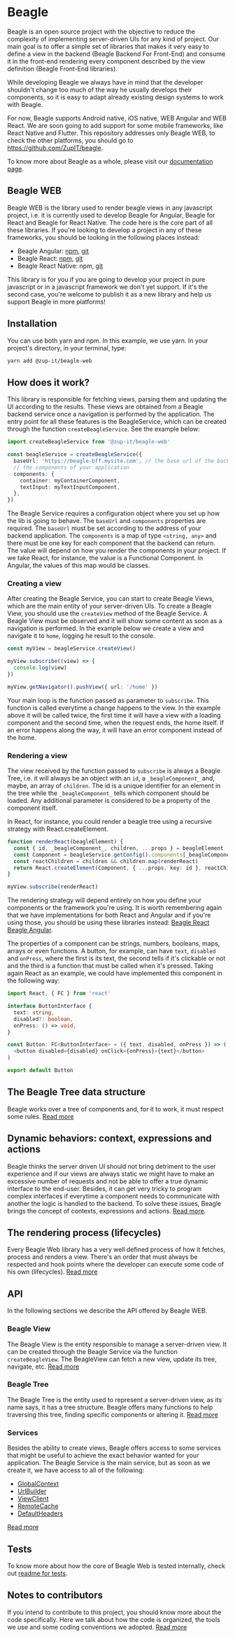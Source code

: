 # Beagle
Beagle is an open source project with the objective to reduce the complexity of implementing
server-driven UIs for any kind of project. Our main goal is to offer a simple set of libraries
that makes it very easy to define a view in the backend (Beagle Backend For Front-End) and consume
it in the front-end rendering every component described by the view definition (Beagle Front-End
libraries).

While developing Beagle we always have in mind that the developer shouldn't change too much of
the way he usually develops their components, so it is easy to adapt already existing design systems
to work with Beagle.

For now, Beagle supports Android native, iOS native, WEB Angular and WEB React. We are soon going
to add support for some mobile frameworks, like React Native and Flutter. This repository addresses
only Beagle WEB, to check the other platforms, you should go to https://github.com/ZupIT/beagle.

To know more about Beagle as a whole, please visit our
[documentation page](https://docs.usebeagle.io).

## Beagle WEB
Beagle WEB is the library used to render beagle views in any javascript project, i.e. it is
currently used to develop Beagle for Angular, Beagle for React and Beagle for React Native. The code
here is the core part of all these libraries. If you're looking to develop a project in any of these
frameworks, you should be looking in the following places instead:

- Beagle Angular: [npm](https://www.npmjs.com/package/@zup-it/beagle-angular),
[git](https://github.com/ZupIT/beagle-web-angular)
- Beagle React: [npm](https://www.npmjs.com/package/@zup-it/beagle-react),
[git](https://github.com/ZupIT/beagle-web-react)
- Beagle React Native: npm, [git](https://github.com/ZupIT/beagle-web-react)

This library is for you if you are going to develop your project in pure javascript or in a
javascript framework we don't yet support. If it's the second case, you're welcome to publish it as
a new library and help us support Beagle in more platforms!

## Installation
You can use both yarn and npm. In this example, we use yarn. In your project's directory, in your
terminal, type:

```bash
yarn add @zup-it/beagle-web
```

## How does it work?
This library is responsible for fetching views, parsing them and updating the UI according to
the results. These views are obtained from a Beagle backend service once a navigation is
performed by the application. The entry point for all these features is the BeagleService,
which can be created through the function `createBeagleService`. See the example below:

```typescript
import createBeagleService from '@zup-it/beagle-web'

const beagleService = createBeagleService({
  baseUrl: 'https://beagle-bff.mysite.com', // the base url of the backend providing the views
  // the components of your application
  components: {
    container: myContainerComponent,
    textInput: myTextInputComponent,
  },
})
```

The Beagle Service requires a configuration object where you set up how the lib is going to behave.
The `baseUrl` and `components` properties are required. The `baseUrl` must be set according to the
address of your backend application. The `components` is a map of type `<string, any>` and there
must be one key for each component that the backend can return. The value will depend on how you
render the components in your project. If we take React, for instance, the value is a Functional
Component. In Angular, the values of this map would be classes.

### Creating a view
After creating the Beagle Service, you can start to create Beagle Views, which are the main entity
of your server-driven UIs. To create a Beagle View, you should use the `createView` method of the
Beagle Service. A Beagle View must be observed and it will show some content as soon as a
navigation is performed. In the example below we create a view and navigate it to `home`, logging 
he result to the console.

```typescript
const myView = beagleService.createView()

myView.subscribe((view) => {
  console.log(view)
})

myView.getNavigator().pushView({ url: '/home' })
```

Your main loop is the function passed as parameter to `subscribe`. This function is called everytime
a change happens to the view. In the example above it will be called twice, the first time it will
have a view with a loading component and the second time, when the request ends, the home itself. If
an error happens along the way, it will have an error component instead of the home.

### Rendering a view
The view received by the function passed to `subscribe` is always a Beagle Tree, i.e. it will always
be an object with an `id`, a `_beagleComponent_` and, maybe, an array of `children`. The id is a
unique identifier for an element in the tree while the `_beagleComponent_` tells which component
should be loaded. Any additional parameter is considered to be a property of the component itself.

In React, for instance, you could render a beagle tree using a recursive strategy with
React.createElement.

```typescript
function renderReact(beagleElement) {
  const { id, _beagleComponent_, children, ...props } = beagleElement
  const Component = beagleService.getConfig().components[_beagleComponent_]
  const reactChildren = children && children.map(renderReact)
  return React.createElement(Component, { ...props, key: id }, reactChildren)
}

myView.subscribe(renderReact) 
```

The rendering strategy will depend entirely on how you define your components or the framework
you're using. It is worth remembering again that we have implementations for both React and Angular
and if you're using those, you should be using these libraries instead:
[Beagle React](https://www.npmjs.com/package/@zup-it/beagle-react)
[Beagle Angular](https://www.npmjs.com/package/@zup-it/beagle-angular).

The properties of a component can be strings, numbers, booleans, maps, arrays or even functions. A
button, for example, can have `text`, `disabled` and `onPress`, where the first is its text, the
second tells if it's clickable or not and the third is a function that must be called when it's
pressed. Taking again React as an example, we could have implemented this component in the following
way:

```typescript
import React, { FC } from 'react'

interface ButtonInterface {
  text: string,
  disabled?: boolean,
  onPress: () => void,
}

const Button: FC<ButtonInterface> = ({ text, disabled, onPress }) => (
  <button disabled={disabled} onClick={onPress}>{text}</button>
)

export default Button
```

## The Beagle Tree data structure
Beagle works over a tree of components and, for it to work, it must respect some rules.
[Read more](docs/data-structure.md)

## Dynamic behaviors: context, expressions and actions
Beagle thinks the server driven UI should not bring detriment to the user experience and if our
views are always static we might have to make an excessive number of requests and not be able to
offer a true dynamic interface to the end-user. Besides, it can get very tricky to program complex
interfaces if everytime a component needs to communicate with another the logic is handled to the
backend. To solve these issues, Beagle brings the concept of contexts, expressions and actions.
[Read more](https://docs.usebeagle.io/resources/comunication-between-components-and-context).

## The rendering process (lifecycles)
Every Beagle Web library has a very well defined process of how it fetches, process and renders a
view. There's an order that must always be respected and hook points where the developer can execute
some code of his own (lifecycles). [Read more](docs/renderization.md)

## API
In the following sections we describe the API offered by Beagle WEB.

### Beagle View
The Beagle View is the entity responsible to manage a server-driven view. It can be created through
the Beagle Service via the function `createBeagleView`. The BeagleView can fetch a new view, update
its tree, navigate, etc. [Read more](docs/beagle-view.md)

### Beagle Tree
The Beagle Tree is the entity used to represent a server-driven view, as its name says, it has a
tree structure. Beagle offers many functions to help traversing this tree, finding specific
components or altering it. [Read more](docs/beagle-tree)

### Services
Besides the ability to create views, Beagle offers access to some services that might be useful to
achieve the exact behavior wanted for your application. The Beagle Service is the main service, but
as soon as we create it, we have access to all of the following:

- [GlobalContext](docs/services#GlobalContext)
- [UrlBuilder](docs/services#UrlBuilder)
- [ViewClient](docs/services#ViewClient)
- [RemoteCache](docs/services#RemoteCache)
- [DefaultHeaders](docs/services#DefaultHeaders)

[Read more](docs/services)

## Tests

To know more about how the core of Beagle Web is tested internally, check out
[readme for tests](docs/tests.md).

## Notes to contributors
If you intend to contribute to this project, you should know more about the code specifically. Here
we talk about how the code is organized, the tools we use and some coding conventions we adopted.
[Read more](docs/contributor)

